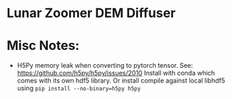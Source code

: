 # Lunar Zoomer DEM Diffuser

# Misc Notes:

- H5Py memory leak when converting to pytorch tensor.
  See: https://github.com/h5py/h5py/issues/2010
  Install with conda which comes with its own hdf5 library.
  Or install compile against local libhdf5 using `pip install --no-binary=h5py h5py`

